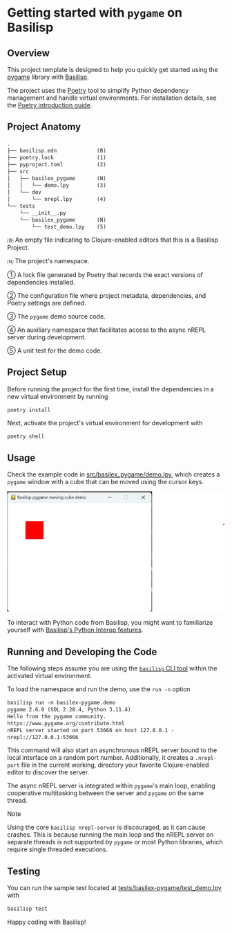 # Getting started with `pygame` on Basilisp

## Overview

This project template is designed to help you quickly get started using the [pygame](https://www.pygame.org) library with [Basilisp](https://basilisp.readthedocs.io/en/latest/index.html).

The project uses the [Poetry](https://python-poetry.org/) tool to simplify Python dependency management and handle virtual environments. For installation details, see the [Poetry introduction guide](https://python-poetry.org/docs/).

## Project Anatomy

```
.
├── basilisp.edn             (B)
├── poetry.lock              (1)
├── pyproject.toml           (2)
├── src
│   ├── basilex_pygame       (N)
│   │   └── demo.lpy         (3)
│   └── dev
│       └── nrepl.lpy        (4)
└── tests
    └── __init__.py
    └── basilex_pygame       (N)
        └── test_demo.lpy    (5)
```

🄑 An empty file indicating to Clojure-enabled editors that this is a Basilisp Project.

🄝 The project's namespace.

① A lock file generated by Poetry that records the exact versions of dependencies installed.

② The configuration file where project metadata, dependencies, and Poetry settings are defined.

③ The `pygame` demo source code.

④ An auxiliary namespace that facilitates access to the async nREPL server during development.

⑤ A unit test for the demo code.

## Project Setup

Before running the project for the first time, install the dependencies in a new virtual environment by running
```shell
poetry install
```

Next, activate the project's virtual environment for development with
```bash
poetry shell
```

## Usage

Check the example code in [src/basilex_pygame/demo.lpy](src/basilex_pygame/demo.lpy), which creates a `pygame` window with a cube that can be moved using the cursor keys.

![demo](demo.png)

To interact with Python code from Basilisp, you might want to familiarize yourself with [Basilisp's Python Interop features](https://basilisp.readthedocs.io/en/latest/pyinterop.html).

## Running and Developing the Code

The following steps assume you are using the [`basilisp` CLI tool](https://basilisp.readthedocs.io/en/latest/cli.html) within the activated virtual environment.

To load the namespace and run the demo, use the `run -n` option

```shell
basilisp run -n basilex-pygame.demo
pygame 2.6.0 (SDL 2.28.4, Python 3.11.4)
Hello from the pygame community. https://www.pygame.org/contribute.html
nREPL server started on port 53666 on host 127.0.0.1 - nrepl://127.0.0.1:53666
```

This command will also start an asynchronous nREPL server bound to the local interface on a random port number. Additionally, it creates a `.nrepl-port` file in the current working, directory your favorite Clojure-enabled editor to discover the server.

The async nREPL server is integrated within `pygame`'s main loop, enabling cooperative multitasking between the server and `pygame` on the same thread.

> [!NOTE]
> Using the core `basilisp nrepl-server` is discouraged, as it can cause crashes. This is because running the main loop and the nREPL server on separate threads is not supported by `pygame` or most Python libraries, which require single threaded executions.

## Testing

You can run the sample test located at [tests/basilex-pygame/test_demo.lpy](tests/basilex-pygame/test_demo.lpy) with

```bash
basilisp test
```

Happy coding with Basilisp!
